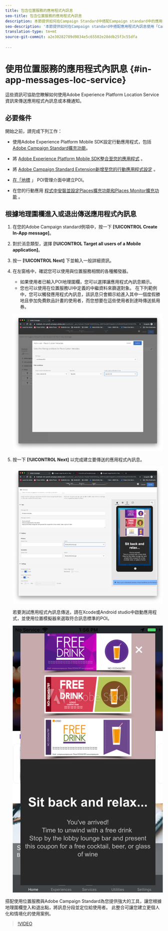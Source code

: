 ```yaml
---
title: 包含位置服務的應用程式內訊息
seo-title: 包含位置服務的應用程式內訊息
description: 本節提供如何在Campaign Standard中搭配Campaign standard中的應用程式內訊息使用推播訊息的相關資訊。
seo-description: '本節提供如何在Campaign standard中搭配應用程式內訊息使用「Campaign Standard中的推播訊息」的資訊。 '
translation-type: tm+mt
source-git-commit: a2e30282789d9834e5c65502e28ddb25f3c55dfa

---
```



# 使用位置服務的應用程式內訊息 {#in-app-messages-loc-service}

這些資訊可協助您瞭解如何使用Adobe Experience Platform Location Service資訊來傳送應用程式內訊息或本機通知。

## 必要條件

開始之前，請完成下列工作：

* 使用Adobe Experience Platform Mobile SDK設定行動應用程式，包括 [Adobe Campaign Standard擴充功能](https://aep-sdks.gitbook.io/docs/using-mobile-extensions/adobe-campaign-standard)。

* 將 [Adobe Experience Platform Mobile SDK整合至您的應用程式](https://aep-sdks.gitbook.io/docs/getting-started/get-the-sdk) 。
* 將 [Adobe Campaign Standard Extension新增至您的行動應用程式設定](https://aep-sdks.gitbook.io/docs/using-mobile-extensions/adobe-campaign-standard) 。

* [在「地標](/help/poi-mgmt-ui/create-a-poi-ui.md) 」 POI管理介面中建立POI。

* 在您的行動應用 [程式中安裝](/help/places-ext-aep-sdks/places-extension/places-extension.md)[並設定Places擴充功能和Places Monitor擴充功能](/help/places-ext-aep-sdks/places-monitor-extension/places-monitor-extension.md) 。

## 根據地理圍欄進入或退出傳送應用程式內訊息

1. 在您的Adobe Campaign standard例項中，按一下 **[!UICONTROL Create In-App message]**。
1. 對於消息類型，選擇 **[!UICONTROL Target all users of a Mobile application]**。
1. 按一 **[!UICONTROL Next]** 下並輸入一般詳細資訊。
1. 在左窗格中，確認您可以使用與位置服務相關的各種觸發器。

   * 如果使用者已輸入POI地理圍欄，您可以選擇讓應用程式內訊息顯示。
   * 您也可以使用在位置服務UI中定義的中繼資料來篩選對象。
   在下列範例中，您可以觸發應用程式內訊息，該訊息只會顯示給進入其中一個度假勝地且參加免費飲品計畫的使用者，而您想要在這些使用者到達時傳送抵用券。

   ![「應用程式內訊息置入中繼資料」](/help/assets/last-entered-vacation.png)

1. 按一下 **[!UICONTROL Next]** 以完成建立要傳送的應用程式內訊息。

   !["建立事件"](/help/assets/prepare-ACS.png)

   若要測試應用程式內訊息傳送，請在Xcode或Android studio中啟動應用程式，並使用位置模擬器來選取符合訊息標準的POI。

   ![「喝彩券」](/help/assets/drink-coupon-on-app.png)

搭配使用位置服務與Adobe Campaign Standard為您提供強大的工具，讓您根據地理圍欄登入和退出點，將訊息分段並定位給使用者。 此整合可讓您建立更個人化和情境化的使用案例。

>[!VIDEO](https://www.youtube.com/watch?v=ikiTTQw9c-o)